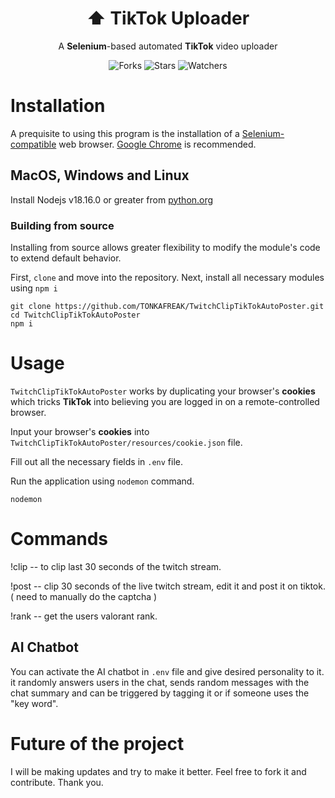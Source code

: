 <h1 align="center"> ⬆️ TikTok Uploader </h1>
<p align="center">A <strong>Selenium</strong>-based automated <strong>TikTok</strong> video uploader</p>

<p align="center">
  <img alt="Forks" src="https://img.shields.io/github/forks/TONKAFREAK/TwitchClipTikTokAutoPoster" />
  <img alt="Stars" src="https://img.shields.io/github/stars/TONKAFREAK/TwitchClipTikTokAutoPoster" />
  <img alt="Watchers" src="https://img.shields.io/github/watchers/TONKAFREAK/TwitchClipTikTokAutoPoster" />
</p>

# Installation

A prequisite to using this program is the installation of a [Selenium-compatible](https://www.selenium.dev/documentation/webdriver/getting_started/install_drivers/) web browser. [Google Chrome](https://www.google.com/chrome/) is recommended.

<h2 id="macos-windows-and-linux">MacOS, Windows and Linux</h2>

Install Nodejs v18.16.0 or greater from [python.org](https://nodejs.org/en/download/prebuilt-installer)

<h3 id="building-from-source">Building from source</h3>

Installing from source allows greater flexibility to modify the module's code to extend default behavior.

First, `clone` and move into the repository. Next, install all necessary modules using `npm i` 

```console
git clone https://github.com/TONKAFREAK/TwitchClipTikTokAutoPoster.git
cd TwitchClipTikTokAutoPoster
npm i
```

<h1 id="usage">Usage</h1>

`TwitchClipTikTokAutoPoster` works by duplicating your browser's **cookies** which tricks **TikTok** into believing you are logged in on a remote-controlled browser.

Input your browser's **cookies** into `TwitchClipTikTokAutoPoster/resources/cookie.json` file.

Fill out all the necessary fields in `.env` file.

Run the application using `nodemon` command.

```console
nodemon
```

<h1 id="commands">Commands</h1>

!clip -- to clip last 30 seconds of the twitch stream. 

!post -- clip 30 seconds of the live twitch stream, edit it and post it on tiktok. ( need to manually do the captcha )

!rank -- get the users valorant rank.

<h2 id="chatbot">AI Chatbot</h2>

You can activate the AI chatbot in `.env` file and give desired personality to it.
it randomly answers users in the chat, sends random messages with the chat summary and can be triggered by tagging it or if someone uses the "key word".


<h1 id="future">Future of the project</h1>

I will be making updates and try to make it better. Feel free to fork it and contribute. 
Thank you.
